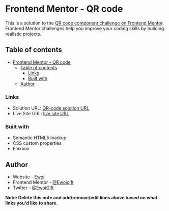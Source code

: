 # Frontend Mentor - QR code 

This is a solution to the [QR code component challenge on Frontend Mentor](https://www.frontendmentor.io/challenges/qr-code-component-iux_sIO_H). Frontend Mentor challenges help you improve your coding skills by building realistic projects.

## Table of contents

- [Frontend Mentor - QR code](#frontend-mentor---qr-code)
  - [Table of contents](#table-of-contents)
    - [Links](#links)
    - [Built with](#built-with)
  - [Author](#author)



### Links

- Solution URL: [QR-code solution URL](git@github.com:Ewoigift/QR-CODE-CHALLENGE.git)
- Live Site URL: [live site URL](https://ewoigift.github.io/QR-CODE-CHALLENGE/)


### Built with

- Semantic HTML5 markup
- CSS custom properties
- Flexbox




## Author

- Website - [Ewoi](https://ewoigiftportfolio.netlify.app/)
- Frontend Mentor - [@Ewoigift](https://www.frontendmentor.io/profile/Ewoigift)
- Twitter - [@EwoiGift](https://twitter.com/EwoiGift)

**Note: Delete this note and add/remove/edit lines above based on what links you'd like to share.**


